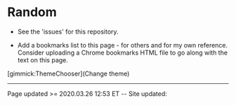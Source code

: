 [//]: # ( This is where you should put your notes about setting up the MDwiki for the first time; and/or maybe create a blog post about it, with a document here or in Google Drive.)

# Random

 * See the 'issues' for this repository.
 
 * Add a bookmarks list to this page - for others and for my own reference.  Consider uploading a Chrome bookmarks HTML file to go along with the text on this page.
 
[gimmick:ThemeChooser](Change theme)

<hr class="tight"><p class="timestamp">Page updated >= 2020.03.26 12:53 ET -- Site updated: <span id="timestamp"></span></p>
<script type='text/javascript'>document.getElementById("timestamp").innerHTML = Date(document.lastModified);</script>

